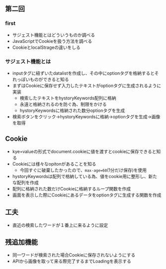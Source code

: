 ## 第二回

### first
- サジェスト機能とはどういうものか調べる
- JavaScriptでCookieを扱う方法を調べる
- CookieとlocalStrageの違いをしる

### サジェスト機能とは
- inputタグに紐ずいたdatalistを作成し、その中にoptionタグを格納するとそれっぽいものができると知る
- まずはCookieに保存せず入力したテキストがoptionタグに生成されるように実装
  - 検索したテキストをhystoryKeywords配列に格納
  - 永遠と格納されるのを防ぐ為、制限をかける
  - hystoryKeywordsに格納された数分optionタグを生成
- 検索ボタンをクリック→hystoryKeywordsに格納→optionタグを生成→画像を取得

## Cookie
- kye=valueの形式でdocument.cookieに値を渡すとcookieに保存できると知る
- Cookieには様々なopitonがあることを知る
  - 今回すぐに破棄したかったので、`max-age=60`(1分だけ保存)を使用
- hystoryKeywordsは配列で格納している為、値をcookie用に整形し、新たな配列を作成
- 配列に格納された数だけCookieに格納するループ関数を作成
- 画面を表示した際にCookieにあるデータをoptionタグに生成する関数を作成

## 工夫
- 直近の検索したワードが１番上に来るように設定

## 残追加機能
- 同一ワードが検索された場合Cookieに保存されないようにする
- APIから画像を取って来る際完了するまでLoadingを表示する
